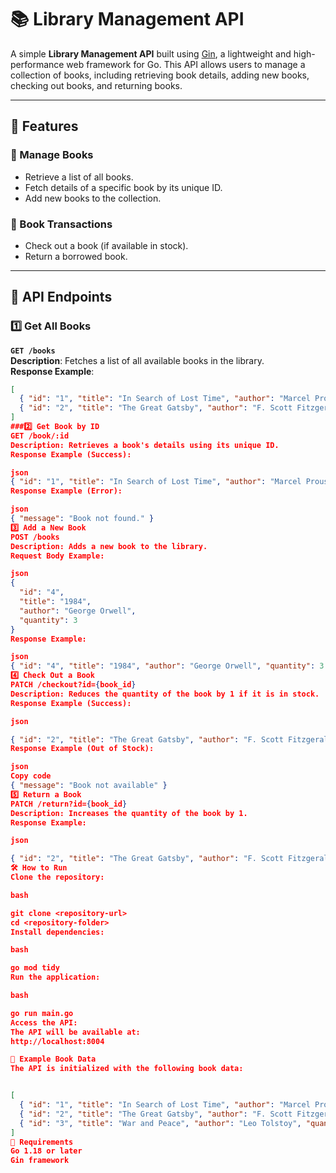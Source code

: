 # 📚 Library Management API

A simple **Library Management API** built using [Gin](https://github.com/gin-gonic/gin), a lightweight and high-performance web framework for Go. This API allows users to manage a collection of books, including retrieving book details, adding new books, checking out books, and returning books.

---

## 🚀 Features

### 📖 Manage Books
- Retrieve a list of all books.
- Fetch details of a specific book by its unique ID.
- Add new books to the collection.

### 🔄 Book Transactions
- Check out a book (if available in stock).
- Return a borrowed book.

---

## 📂 API Endpoints

### 1️⃣ Get All Books
**`GET /books`**  
**Description**: Fetches a list of all available books in the library.  
**Response Example**:
```json
[
  { "id": "1", "title": "In Search of Lost Time", "author": "Marcel Proust", "quantity": 2 },
  { "id": "2", "title": "The Great Gatsby", "author": "F. Scott Fitzgerald", "quantity": 5 }
]
###2️⃣ Get Book by ID
GET /book/:id
Description: Retrieves a book's details using its unique ID.
Response Example (Success):

json
{ "id": "1", "title": "In Search of Lost Time", "author": "Marcel Proust", "quantity": 2 }
Response Example (Error):

json
{ "message": "Book not found." }
3️⃣ Add a New Book
POST /books
Description: Adds a new book to the library.
Request Body Example:

json
{
  "id": "4",
  "title": "1984",
  "author": "George Orwell",
  "quantity": 3
}
Response Example:

json
{ "id": "4", "title": "1984", "author": "George Orwell", "quantity": 3 }
4️⃣ Check Out a Book
PATCH /checkout?id={book_id}
Description: Reduces the quantity of the book by 1 if it is in stock.
Response Example (Success):

json

{ "id": "2", "title": "The Great Gatsby", "author": "F. Scott Fitzgerald", "quantity": 4 }
Response Example (Out of Stock):

json
Copy code
{ "message": "Book not available" }
5️⃣ Return a Book
PATCH /return?id={book_id}
Description: Increases the quantity of the book by 1.
Response Example:

json

{ "id": "2", "title": "The Great Gatsby", "author": "F. Scott Fitzgerald", "quantity": 5 }
🛠️ How to Run
Clone the repository:

bash

git clone <repository-url>
cd <repository-folder>
Install dependencies:

bash

go mod tidy
Run the application:

bash

go run main.go
Access the API:
The API will be available at:
http://localhost:8004

📝 Example Book Data
The API is initialized with the following book data:


[
  { "id": "1", "title": "In Search of Lost Time", "author": "Marcel Proust", "quantity": 2 },
  { "id": "2", "title": "The Great Gatsby", "author": "F. Scott Fitzgerald", "quantity": 5 },
  { "id": "3", "title": "War and Peace", "author": "Leo Tolstoy", "quantity": 6 }
]
📌 Requirements
Go 1.18 or later
Gin framework


